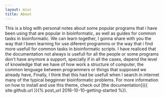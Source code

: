 ```yaml
---
layout: misc
title: About
---
```


This is a blog with personal notes about some popular programs that i have been using that are popular in bioinformatic, as well as guides for common tasks in bioinformatic.
We can learn together, I gonna share with you the way that I been learning for use diferent programms or the way that i find more usefull for common tasks in bioinformatic scripts. I have realiced that the documentation not always is usefull for all the people or some programs don't have anymore a support, specially if in all the cases, depend the level of knowledge that we have of how work a structure of computer, the common lenguage between programmers or things that supposed we already have, Finally, I think that this had be usefull when I search in internet many of the typical begginner bioinformatic problems.
For more information on how to install and use this theme, check out [the documentation]({{ site.github.url }}{% post_url 2016-10-10-getting-started %}).
